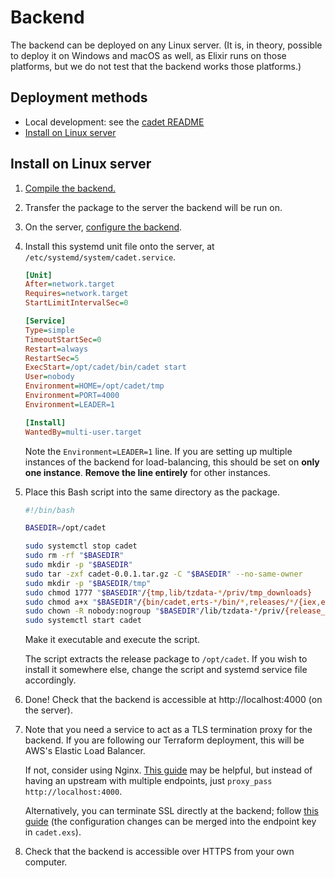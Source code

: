 # Backend

The backend can be deployed on any Linux server. (It is, in theory, possible to
deploy it on Windows and macOS as well, as Elixir runs on those platforms, but
we do not test that the backend works those platforms.)

## Deployment methods

- Local development: see the [cadet
  README](https://github.com/source-academy/cadet#developer-setup)
- [Install on Linux server](#install-on-linux-server)

## Install on Linux server

1. [Compile the backend.](shared.md#compiling-the-backend)

2. Transfer the package to the server the backend will be run on.

3. On the server, [configure the backend](shared.md#configuring-the-backend).

4. Install this systemd unit file onto the server, at `/etc/systemd/system/cadet.service`.

   ```ini
   [Unit]
   After=network.target
   Requires=network.target
   StartLimitIntervalSec=0

   [Service]
   Type=simple
   TimeoutStartSec=0
   Restart=always
   RestartSec=5
   ExecStart=/opt/cadet/bin/cadet start
   User=nobody
   Environment=HOME=/opt/cadet/tmp
   Environment=PORT=4000
   Environment=LEADER=1

   [Install]
   WantedBy=multi-user.target
   ```

   Note the `Environment=LEADER=1` line. If you are setting up multiple instances of the backend for load-balancing,
   this should be set on **only one instance**. **Remove the line entirely** for other instances.

5. Place this Bash script into the same directory as the package.

   ```bash
   #!/bin/bash

   BASEDIR=/opt/cadet

   sudo systemctl stop cadet
   sudo rm -rf "$BASEDIR"
   sudo mkdir -p "$BASEDIR"
   sudo tar -zxf cadet-0.0.1.tar.gz -C "$BASEDIR" --no-same-owner
   sudo mkdir -p "$BASEDIR/tmp"
   sudo chmod 1777 "$BASEDIR"/{tmp,lib/tzdata-*/priv/tmp_downloads}
   sudo chmod a+x "$BASEDIR"/{bin/cadet,erts-*/bin/*,releases/*/{iex,elixir}}
   sudo chown -R nobody:nogroup "$BASEDIR"/lib/tzdata-*/priv/{release_ets,latest_remote_poll.txt}
   sudo systemctl start cadet
   ```

   Make it executable and execute the script.

   The script extracts the release package to `/opt/cadet`. If you wish to install it somewhere else, change the script
   and systemd service file accordingly.

6. Done! Check that the backend is accessible at http://localhost:4000 (on the server).

7. Note that you need a service to act as a TLS termination proxy for the backend. If you are following our Terraform
   deployment, this will be AWS's Elastic Load Balancer.

   If not, consider using Nginx. [This
   guide](https://www.digitalocean.com/community/tutorials/how-to-set-up-nginx-load-balancing-with-ssl-termination) may
   be helpful,    but instead of having an upstream with multiple endpoints, just `proxy_pass http://localhost:4000`.

   Alternatively, you can terminate SSL directly at the backend; follow [this
   guide](https://hexdocs.pm/phoenix/using_ssl.html) (the configuration changes can be merged into the endpoint key in
   `cadet.exs`).

8. Check that the backend is accessible over HTTPS from your own computer.

